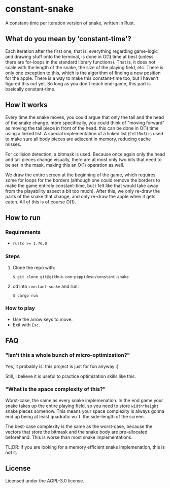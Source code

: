 # constant-snake

A constant-time per iteration version of snake, written in Rust.

## What do you mean by 'constant-time'?

Each iteration after the first one, that is, everything regarding game-logic and 
drawing stuff onto the terminal, is done in O(1) time at best (unless there are 
for-loops in the standard library functions). That is, it does not scale with 
the length of the snake, the size of the playing field, etc. There is only one 
exception to  this, which is the algorithm of finding a new position for the 
apple. There is a  way to make this constant-time too, but I haven't figured
this out yet. So long as you don't reach end-game, this part is basically 
constant-time.

## How it works

Every time the snake moves, you could argue that only the tail and the head of 
the snake change. more specifically, you could think of "moving forward" as
moving the tail piece in front of the head. this can be done in O(1) time using
a linked list. A special implementation of a linked list (`CellBuf`) is used to 
make sure all body pieces are adjecent in memory, reducing cache misses.

For collision detection, a bitmask is used. Because once again only the head and
tail pieces change visually, there are at most only two bits that need to be set 
in the mask, making this an O(1) operation as well.

We draw the entire screen at the beginning of the game, which requires some for 
loops for the borders (although one could remove the borders to make the game 
entirely constant-time, but i felt like that would take away from the 
playability aspect a bit too much). After this, we only re-draw the parts of the
snake that change, and only re-draw the apple when it gets eaten. All of this is
of course O(1).

## How to run

### Requirements
- `rustc >= 1.76.0`

### Steps
1. Clone the repo with:
    ```
    $ git clone git@github.com:peppidesu/constant-snake
    ```

2. cd into `constant-snake` and run:
   ```
   $ cargo run
   ``` 


### How to play
- Use the arrow keys to move. 
- Exit with `Esc`.

## FAQ

### "Isn't this a whole bunch of micro-optimization?"

Yes, it probably is. this project is just for fun anyway :)

Still, I believe it is useful to practice optimization skills like this.

### "What is the space complexity of this?"

Worst-case, the same as every snake implemenation. In the end game your snake 
takes up the entire playing field, so you need to store `width*height` snake 
pieces somehow. This means your space complexity is always gonna end up being at 
least quadratic w.r.t. the side-length of the screen. 

The best-case complexity is the same as the worst-case, because the vectors that
store the bitmask and the snake body are pre-allocated beforehand. This is worse
than most snake implementations.

TL;DR: if you are looking for a memory efficient snake implemenation, this is not
it.

## License
Licensed under the AGPL-3.0 license.

